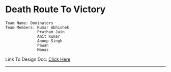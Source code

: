# Death Route To Victory
```
Team Name: Dominators
Team Members: Kumar Abhishek
              Pratham Jain
              Amit Kumar
              Anoop Singh
              Pawan
              Manas
```
Link To Design Doc: [Click Here](https://docs.google.com/document/d/161-L78ks1iEg2R0ZMZS0-N3ZoGo4MRaCXnFEcvzJKsg/edit?usp=sharing)

---

